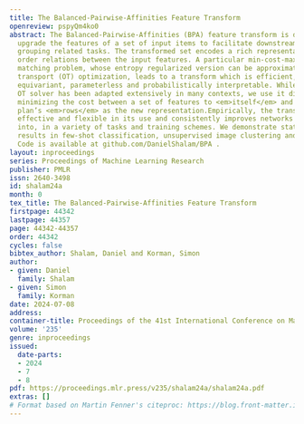 ```yaml
---
title: The Balanced-Pairwise-Affinities Feature Transform
openreview: pspyQm4ko0
abstract: The Balanced-Pairwise-Affinities (BPA) feature transform is designed to
  upgrade the features of a set of input items to facilitate downstream matching or
  grouping related tasks. The transformed set encodes a rich representation of high
  order relations between the input features. A particular min-cost-max-flow fractional
  matching problem, whose entropy regularized version can be approximated by an optimal
  transport (OT) optimization, leads to a transform which is efficient, differentiable,
  equivariant, parameterless and probabilistically interpretable. While the Sinkhorn
  OT solver has been adapted extensively in many contexts, we use it differently by
  minimizing the cost between a set of features to <em>itself</em> and using the transport
  plan’s <em>rows</em> as the new representation.Empirically, the transform is highly
  effective and flexible in its use and consistently improves networks it is inserted
  into, in a variety of tasks and training schemes. We demonstrate state-of-the-art
  results in few-shot classification, unsupervised image clustering and person re-identification.
  Code is available at github.com/DanielShalam/BPA .
layout: inproceedings
series: Proceedings of Machine Learning Research
publisher: PMLR
issn: 2640-3498
id: shalam24a
month: 0
tex_title: The Balanced-Pairwise-Affinities Feature Transform
firstpage: 44342
lastpage: 44357
page: 44342-44357
order: 44342
cycles: false
bibtex_author: Shalam, Daniel and Korman, Simon
author:
- given: Daniel
  family: Shalam
- given: Simon
  family: Korman
date: 2024-07-08
address:
container-title: Proceedings of the 41st International Conference on Machine Learning
volume: '235'
genre: inproceedings
issued:
  date-parts:
  - 2024
  - 7
  - 8
pdf: https://proceedings.mlr.press/v235/shalam24a/shalam24a.pdf
extras: []
# Format based on Martin Fenner's citeproc: https://blog.front-matter.io/posts/citeproc-yaml-for-bibliographies/
---
```

